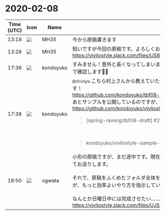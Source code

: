 # 2020-02-08

|Time (UTC)|Icon|Name|Message|
|---|---|---|---|
|13:18|![](https://secure.gravatar.com/avatar/662ab9183267eb3d4baefb7cd9454419.jpg?s=72&d=https%3A%2F%2Fa.slack-edge.com%2Fdf10d%2Fimg%2Favatars%2Fava_0021-72.png)|MH35|今から原稿書きます|
|13:28|![](https://secure.gravatar.com/avatar/662ab9183267eb3d4baefb7cd9454419.jpg?s=72&d=https%3A%2F%2Fa.slack-edge.com%2Fdf10d%2Fimg%2Favatars%2Fava_0021-72.png)|MH35|短いですが今回の原稿です。よろしくお願いします<br>https://vivliostyle.slack.com/files/US6TE57QT/FTR6VCYM6/MH35_______md.md|
|17:36|![](https://avatars.slack-edge.com/2019-12-28/877632498801_20a0d5146dc9d0309029_72.png)|kondoyuko|すみません！意外と長くなってしまいましたがプルリク送りました！ 見直しもそこそこに送ってしまったので校正で確認します🙇‍♀️|
|17:38|![](https://avatars.slack-edge.com/2019-12-28/877632498801_20a0d5146dc9d0309029_72.png)|kondoyuko|`@shinyu` こちら村上さんから教えていただいたことを記載しているので問題があれば教えていただけると幸いです！<br><https://github.com/kondoyuko/tbf08-draft/blob/master/content/kondoyuko/index.md><br>あとサンプルを公開しているのですが、ライセンスまわりをちゃんとしたほうがいいでしょうか…？<br><https://github.com/kondoyuko/vivliostyle-sample-for-tbf08><br><blockquote>[spring-raining/tbf08-draft] #2 kondoyuko分の初稿です</blockquote><br><blockquote>kondoyuko/vivliostyle-sample-for-tbf08</blockquote>|
|18:50|![](https://avatars.slack-edge.com/2019-11-22/845042642576_070441337abaca9fb7b3_72.png)|ogwata|小形の原稿ですが、まだ途中です。現在、村上さんに内容確認をお願いしているところですが、現状のご報告としてお送りします。<br><br>それで、原稿をふくめたフォルダ全体を、生まれて初めてGitHubのリモートリポジトリとして管理しているのですが、もっと効率よいやり方を指示していただければ従います（まだるっこしくてすみません…）。<br><br>なんとか日曜日中には完成させたい……。<br>https://vivliostyle.slack.com/files/UJS3RCS86/FTCHTEY9Y/20200208_vivliostyle________________________.md|
